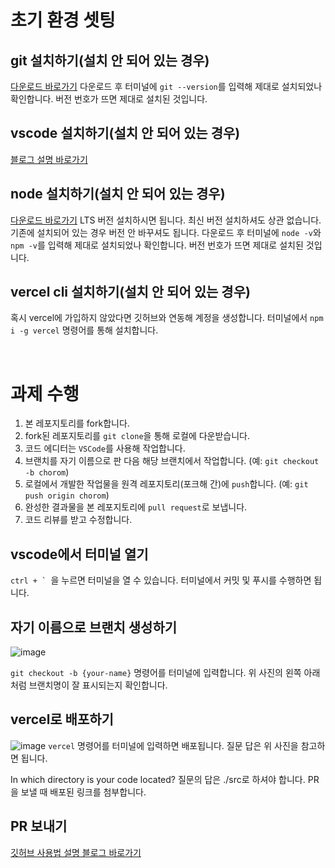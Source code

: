 # 초기 환경 셋팅
## git 설치하기(설치 안 되어 있는 경우)
[다운로드 바로가기](https://git-scm.com/downloads)
다운로드 후 터미널에  ```git --version```를 입력해 제대로 설치되었나 확인합니다. 버전 번호가 뜨면 제대로 설치된 것입니다.

## vscode 설치하기(설치 안 되어 있는 경우)
[블로그 설명 바로가기](https://webnautes.tistory.com/1197)

## node 설치하기(설치 안 되어 있는 경우)
[다운로드 바로가기](https://nodejs.org/ko/download/)
LTS 버전 설치하시면 됩니다. 최신 버전 설치하셔도 상관 없습니다. 기존에 설치되어 있는 경우 버전 안 바꾸셔도 됩니다.
다운로드 후 터미널에 ```node -v```와 ```npm -v```를 입력해 제대로 설치되었나 확인합니다. 버전 번호가 뜨면 제대로 설치된 것입니다.

## vercel cli 설치하기(설치 안 되어 있는 경우)
혹시 vercel에 가입하지 않았다면 깃허브와 연동해 계정을 생성합니다.
터미널에서 ```npm i -g vercel``` 명령어를 통해 설치합니다.

<br/>

# 과제 수행

1. 본 레포지토리를 fork합니다.
2. fork된 레포지토리를 ```git clone```을 통해 로컬에 다운받습니다.
3. 코드 에디터는 ```VSCode```를 사용해 작업합니다.
4. 브랜치를 자기 이름으로 판 다음 해당 브랜치에서 작업합니다. (예: ```git checkout -b chorom```)
5. 로컬에서 개발한 작업물을 원격 레포지토리(포크해 간)에 ```push```합니다. (예: ```git push origin chorom```)
6. 완성한 결과물을 본 레포지토리에 ```pull request```로 보냅니다.
7. 코드 리뷰를 받고 수정합니다.

## vscode에서 터미널 열기
```ctrl + ` ```을 누르면 터미널을 열 수 있습니다. 터미널에서 커밋 및 푸시를 수행하면 됩니다.

## 자기 이름으로 브랜치 생성하기

![image](https://user-images.githubusercontent.com/52379950/131769662-1330ecfb-3412-4355-b1ec-eae9f75d14cd.png)

```git checkout -b {your-name}``` 명령어를 터미널에 입력합니다. 위 사진의 왼쪽 아래처럼 브랜치명이 잘 표시되는지 확인합니다.

## vercel로 배포하기
![image](https://user-images.githubusercontent.com/52379950/131771522-7956a4ef-1bad-411b-a701-583ae7e0cc61.png)
```vercel``` 명령어를 터미널에 입력하면 배포됩니다. 질문 답은 위 사진을  참고하면 됩니다.

In which directory is your code located? 질문의 답은 ./src로 하셔야 합니다.
PR을 보낼 때 배포된 링크를 첨부합니다.

## PR 보내기
[깃허브 사용법 설명 블로그 바로가기](https://ebbnflow.tistory.com/260)
